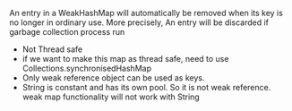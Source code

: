 An entry in a WeakHashMap will automatically be removed when its key is no longer in ordinary use. 
More precisely, An entry will be discarded if garbage collection process run 


- Not Thread safe
- if we want to make this map as thread safe, need to use Collections.synchronisedHashMap
- Only weak reference object can be used as keys. 
- String is constant and has its own pool. So it is not weak reference. weak map functionality will not work with String
